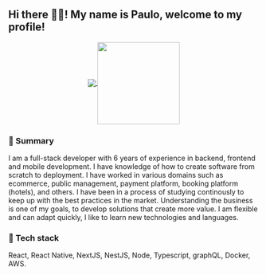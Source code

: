 ## Hi there 👋🏼! My name is Paulo, welcome to my profile!

<p align="center">
  <a href="https://github.com/anuraghazra/github-readme-stats">
    <img
      align="center"
      src="https://github-readme-stats.vercel.app/api/top-langs/?username=paulodevbr&layout=compact"
    />
  </a>
  <a href="https://github.com/anuraghazra/github-readme-stats">
    <img
      align="center"
      height="165"
      src="https://github-readme-stats.vercel.app/api?username=paulodevbr&count_private=true&show_icons=true&custom_title=Github%20Status&hide=issues"
    />
  </a>
</p>

### 📃 Summary 
I am a full-stack developer with 6 years of experience in backend, frontend and mobile development. I have knowledge of how to create software from scratch to deployment. I have worked in various domains such as ecommerce, public management, payment platform, booking platform (hotels), and others. I have been in a process of studying continously to keep up with the best practices in the market. Understanding the business is one of my goals, to develop solutions that create more value. I am flexible and can adapt quickly, I like to learn new technologies and languages. 

### 📱 Tech stack
React, React Native, NextJS, NestJS, Node, Typescript, graphQL, Docker, AWS.

<!--
**paulodevbr/paulodevbr** is a ✨ _special_ ✨ repository because its `README.md` (this file) appears on your GitHub profile.

Here are some ideas to get you started:

- 🔭 I’m currently working on ...
- 🌱 I’m currently learning ...
- 👯 I’m looking to collaborate on ...
- 🤔 I’m looking for help with ...
- 💬 Ask me about ...
- 📫 How to reach me: ...
- 😄 Pronouns: ...
- ⚡ Fun fact: ...
-->
